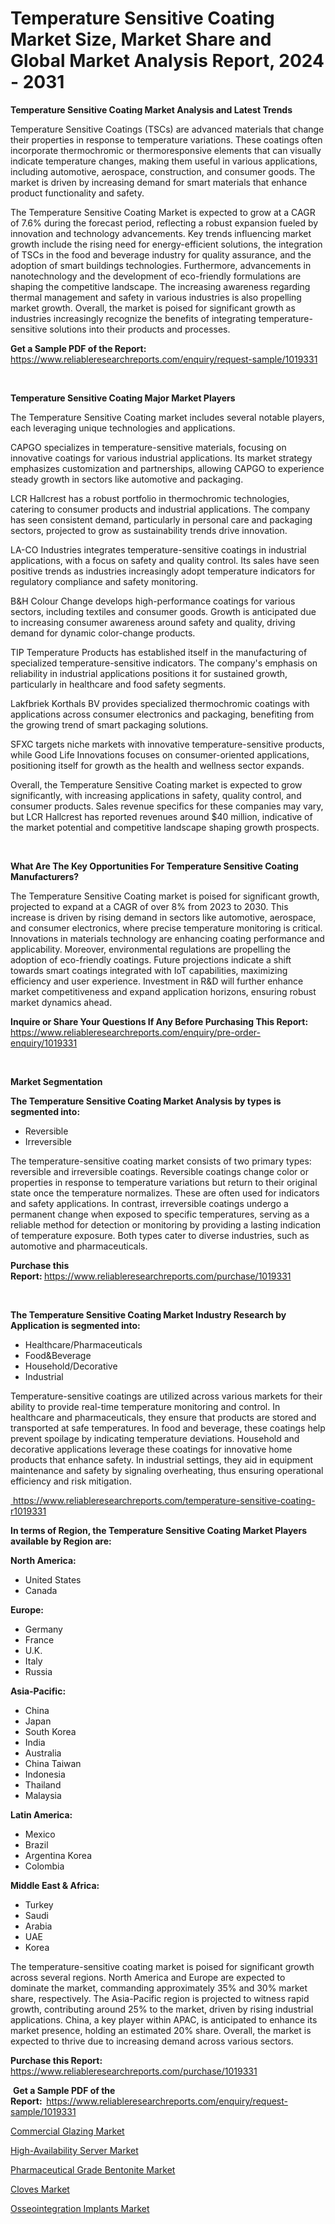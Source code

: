 <p><h1>Temperature Sensitive Coating Market Size, Market Share and Global Market Analysis Report, 2024 - 2031</h1></p><p><strong>Temperature Sensitive Coating Market Analysis and Latest Trends</strong></p>
<p><p>Temperature Sensitive Coatings (TSCs) are advanced materials that change their properties in response to temperature variations. These coatings often incorporate thermochromic or thermoresponsive elements that can visually indicate temperature changes, making them useful in various applications, including automotive, aerospace, construction, and consumer goods. The market is driven by increasing demand for smart materials that enhance product functionality and safety.</p><p>The Temperature Sensitive Coating Market is expected to grow at a CAGR of 7.6% during the forecast period, reflecting a robust expansion fueled by innovation and technology advancements. Key trends influencing market growth include the rising need for energy-efficient solutions, the integration of TSCs in the food and beverage industry for quality assurance, and the adoption of smart buildings technologies. Furthermore, advancements in nanotechnology and the development of eco-friendly formulations are shaping the competitive landscape. The increasing awareness regarding thermal management and safety in various industries is also propelling market growth. Overall, the market is poised for significant growth as industries increasingly recognize the benefits of integrating temperature-sensitive solutions into their products and processes.</p></p>
<p><strong>Get a Sample PDF of the Report:&nbsp;</strong> <a href="https://www.reliableresearchreports.com/enquiry/request-sample/1019331">https://www.reliableresearchreports.com/enquiry/request-sample/1019331</a></p>
<p>&nbsp;</p>
<p><strong>Temperature Sensitive Coating Major Market Players</strong></p>
<p><p>The Temperature Sensitive Coating market includes several notable players, each leveraging unique technologies and applications. </p><p>CAPGO specializes in temperature-sensitive materials, focusing on innovative coatings for various industrial applications. Its market strategy emphasizes customization and partnerships, allowing CAPGO to experience steady growth in sectors like automotive and packaging.</p><p>LCR Hallcrest has a robust portfolio in thermochromic technologies, catering to consumer products and industrial applications. The company has seen consistent demand, particularly in personal care and packaging sectors, projected to grow as sustainability trends drive innovation.</p><p>LA-CO Industries integrates temperature-sensitive coatings in industrial applications, with a focus on safety and quality control. Its sales have seen positive trends as industries increasingly adopt temperature indicators for regulatory compliance and safety monitoring.</p><p>B&H Colour Change develops high-performance coatings for various sectors, including textiles and consumer goods. Growth is anticipated due to increasing consumer awareness around safety and quality, driving demand for dynamic color-change products.</p><p>TIP Temperature Products has established itself in the manufacturing of specialized temperature-sensitive indicators. The company's emphasis on reliability in industrial applications positions it for sustained growth, particularly in healthcare and food safety segments.</p><p>Lakfbriek Korthals BV provides specialized thermochromic coatings with applications across consumer electronics and packaging, benefiting from the growing trend of smart packaging solutions.</p><p>SFXC targets niche markets with innovative temperature-sensitive products, while Good Life Innovations focuses on consumer-oriented applications, positioning itself for growth as the health and wellness sector expands.</p><p>Overall, the Temperature Sensitive Coating market is expected to grow significantly, with increasing applications in safety, quality control, and consumer products. Sales revenue specifics for these companies may vary, but LCR Hallcrest has reported revenues around $40 million, indicative of the market potential and competitive landscape shaping growth prospects.</p></p>
<p>&nbsp;</p>
<p><strong>What Are The Key Opportunities For Temperature Sensitive Coating Manufacturers?</strong></p>
<p><p>The Temperature Sensitive Coating market is poised for significant growth, projected to expand at a CAGR of over 8% from 2023 to 2030. This increase is driven by rising demand in sectors like automotive, aerospace, and consumer electronics, where precise temperature monitoring is critical. Innovations in materials technology are enhancing coating performance and applicability. Moreover, environmental regulations are propelling the adoption of eco-friendly coatings. Future projections indicate a shift towards smart coatings integrated with IoT capabilities, maximizing efficiency and user experience. Investment in R&D will further enhance market competitiveness and expand application horizons, ensuring robust market dynamics ahead.</p></p>
<p><strong>Inquire or Share Your Questions If Any Before Purchasing This Report:</strong> <a href="https://www.reliableresearchreports.com/enquiry/pre-order-enquiry/1019331">https://www.reliableresearchreports.com/enquiry/pre-order-enquiry/1019331</a></p>
<p>&nbsp;</p>
<p><strong>Market Segmentation</strong></p>
<p><strong>The Temperature Sensitive Coating Market Analysis by types is segmented into:</strong></p>
<p><ul><li>Reversible</li><li>Irreversible</li></ul></p>
<p><p>The temperature-sensitive coating market consists of two primary types: reversible and irreversible coatings. Reversible coatings change color or properties in response to temperature variations but return to their original state once the temperature normalizes. These are often used for indicators and safety applications. In contrast, irreversible coatings undergo a permanent change when exposed to specific temperatures, serving as a reliable method for detection or monitoring by providing a lasting indication of temperature exposure. Both types cater to diverse industries, such as automotive and pharmaceuticals.</p></p>
<p><strong>Purchase this Report:&nbsp;</strong><a href="https://www.reliableresearchreports.com/purchase/1019331">https://www.reliableresearchreports.com/purchase/1019331</a></p>
<p>&nbsp;</p>
<p><strong>The Temperature Sensitive Coating Market Industry Research by Application is segmented into:</strong></p>
<p><ul><li>Healthcare/Pharmaceuticals</li><li>Food&Beverage</li><li>Household/Decorative</li><li>Industrial</li></ul></p>
<p><p>Temperature-sensitive coatings are utilized across various markets for their ability to provide real-time temperature monitoring and control. In healthcare and pharmaceuticals, they ensure that products are stored and transported at safe temperatures. In food and beverage, these coatings help prevent spoilage by indicating temperature deviations. Household and decorative applications leverage these coatings for innovative home products that enhance safety. In industrial settings, they aid in equipment maintenance and safety by signaling overheating, thus ensuring operational efficiency and risk mitigation.</p></p>
<p><a href="https://www.reliableresearchreports.com/temperature-sensitive-coating-r1019331">&nbsp;https://www.reliableresearchreports.com/temperature-sensitive-coating-r1019331</a></p>
<p><strong>In terms of Region, the Temperature Sensitive Coating Market Players available by Region are:</strong></p>
<p>
    <p> <strong> North America: </strong>
        <ul>
            <li>United States</li>
            <li>Canada</li>
        </ul>
        </p> 
    <p> <strong> Europe: </strong>
        <ul>
            <li>Germany</li>
            <li>France</li>
            <li>U.K.</li>
            <li>Italy</li>
            <li>Russia</li>
        </ul>
        </p> 
    <p> <strong> Asia-Pacific: </strong>
        <ul>
            <li>China</li>
            <li>Japan</li>
            <li>South Korea</li>
            <li>India</li>
            <li>Australia</li>
            <li>China Taiwan</li>
            <li>Indonesia</li>
            <li>Thailand</li>
            <li>Malaysia</li>
        </ul>
        </p> 
    <p> <strong> Latin America: </strong>
        <ul>
            <li>Mexico</li>
            <li>Brazil</li>
            <li>Argentina Korea</li>
            <li>Colombia</li>
        </ul>
        </p> 
    <p> <strong> Middle East & Africa: </strong>
        <ul>
            <li>Turkey</li>
            <li>Saudi</li>
            <li>Arabia</li>
            <li>UAE</li>
            <li>Korea</li>
        </ul>
    </p>
    </p>
<p><p>The temperature-sensitive coating market is poised for significant growth across several regions. North America and Europe are expected to dominate the market, commanding approximately 35% and 30% market share, respectively. The Asia-Pacific region is projected to witness rapid growth, contributing around 25% to the market, driven by rising industrial applications. China, a key player within APAC, is anticipated to enhance its market presence, holding an estimated 20% share. Overall, the market is expected to thrive due to increasing demand across various sectors.</p></p>
<p><strong>Purchase this Report: </strong><a href="https://www.reliableresearchreports.com/purchase/1019331">https://www.reliableresearchreports.com/purchase/1019331</a></p>
<p>&nbsp;<strong>Get a Sample PDF of the Report:&nbsp;&nbsp;</strong><a href="https://www.reliableresearchreports.com/enquiry/request-sample/1019331">https://www.reliableresearchreports.com/enquiry/request-sample/1019331</a></p>
<p><strong></strong></p>
<p><p><a href="https://issuu.com/reportprime-2/docs/commercial-glazing-market-size-2030_7f1e03a1b1ed7d">Commercial Glazing Market</a></p><p><a href="https://medium.com/@ronaldpatel2762/the-high-availability-server-market-report-analyzes-important-operational-and-performance-data-so-0a6a6819442b">High-Availability Server Market</a></p><p><a href="https://github.com/JakirUddin511/Market-Research-Report-List-1/blob/main/pharmaceutical-grade-bentonite-market.md">Pharmaceutical Grade Bentonite Market</a></p><p><a href="https://issuu.com/reportprime-2/docs/cloves-market-size-2030.pptx_41417c0a732d20">Cloves Market</a></p><p><a href="https://github.com/AbbasMahmud554/Market-Research-Report-List-1/blob/main/osseointegration-implants-market.md">Osseointegration Implants Market</a></p></p>